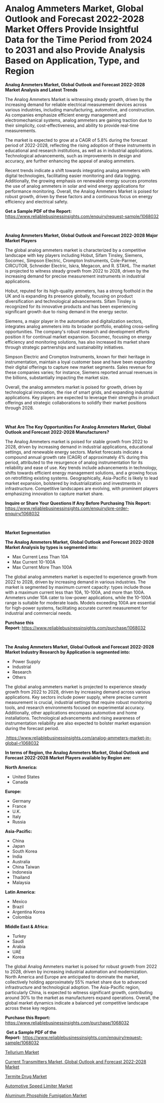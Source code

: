 <p><h1>Analog Ammeters Market, Global Outlook and Forecast 2022-2028 Market Offers Provide Insightful Data for the Time Period from 2024 to 2031 and also Provide Analysis Based on Application, Type, and Region</h1></p><p><strong>Analog Ammeters Market, Global Outlook and Forecast 2022-2028 Market Analysis and Latest Trends</strong></p>
<p><p>The Analog Ammeters Market is witnessing steady growth, driven by the increasing demand for reliable electrical measurement devices across various industries, including manufacturing, automotive, and construction. As companies emphasize efficient energy management and electromechanical systems, analog ammeters are gaining traction due to their simplicity, cost-effectiveness, and ability to provide real-time measurements.</p><p>The market is expected to grow at a CAGR of 5.8% during the forecast period of 2022-2028, reflecting the rising adoption of these instruments in educational and research institutions, as well as in industrial applications. Technological advancements, such as improvements in design and accuracy, are further enhancing the appeal of analog ammeters.</p><p>Recent trends indicate a shift towards integrating analog ammeters with digital technologies, facilitating easier monitoring and data logging. Additionally, the growing emphasis on renewable energy sources promotes the use of analog ammeters in solar and wind energy applications for performance monitoring. Overall, the Analog Ammeters Market is poised for robust growth, driven by these factors and a continuous focus on energy efficiency and electrical safety.</p></p>
<p><strong>Get a Sample PDF of the Report:&nbsp;</strong> <a href="https://www.reliablebusinessinsights.com/enquiry/request-sample/1068032">https://www.reliablebusinessinsights.com/enquiry/request-sample/1068032</a></p>
<p>&nbsp;</p>
<p><strong>Analog Ammeters Market, Global Outlook and Forecast 2022-2028 Major Market Players</strong></p>
<p><p>The global analog ammeters market is characterized by a competitive landscape with key players including Hobut, Sifam Tinsley, Siemens, Socomec, Simpson Electric, Crompton Instruments, Cole-Parmer, CIRCUTOR, Schneider Electric, Iskra, Megacon, and R. STAHL. The market is projected to witness steady growth from 2022 to 2028, driven by the increasing demand for precise measurement instruments in industrial applications.</p><p>Hobut, reputed for its high-quality ammeters, has a strong foothold in the UK and is expanding its presence globally, focusing on product diversification and technological advancements. Sifam Tinsley is recognized for its innovative products and has been experiencing significant growth due to rising demand in the energy sector.</p><p>Siemens, a major player in the automation and digitalization sectors, integrates analog ammeters into its broader portfolio, enabling cross-selling opportunities. The company's robust research and development efforts position it for continual market expansion. Socomec, focusing on energy efficiency and monitoring solutions, has also increased its market share through strategic partnerships and sustainability initiatives.</p><p>Simpson Electric and Crompton Instruments, known for their heritage in instrumentation, maintain a loyal customer base and have been expanding their digital offerings to capture new market segments. Sales revenue for these companies varies; for instance, Siemens reported annual revenues in the billions, substantially impacting the market size.</p><p>Overall, the analog ammeters market is poised for growth, driven by technological innovation, the rise of smart grids, and expanding industrial applications. Key players are expected to leverage their strengths in product offerings and strategic collaborations to solidify their market positions through 2028.</p></p>
<p>&nbsp;</p>
<p><strong>What Are The Key Opportunities For Analog Ammeters Market, Global Outlook and Forecast 2022-2028 Manufacturers?</strong></p>
<p><p>The Analog Ammeters market is poised for stable growth from 2022 to 2028, driven by increasing demand in industrial applications, educational settings, and renewable energy sectors. Market forecasts indicate a compound annual growth rate (CAGR) of approximately 4% during this period, attributed to the resurgence of analog instrumentation for its reliability and ease of use. Key trends include advancements in technology, shifts towards efficient energy management solutions, and a growing focus on retrofitting existing systems. Geographically, Asia-Pacific is likely to lead market expansion, bolstered by industrialization and investments in infrastructure. Competitive landscapes are evolving, with prominent players emphasizing innovation to capture market share.</p></p>
<p><strong>Inquire or Share Your Questions If Any Before Purchasing This Report:</strong> <a href="https://www.reliablebusinessinsights.com/enquiry/pre-order-enquiry/1068032">https://www.reliablebusinessinsights.com/enquiry/pre-order-enquiry/1068032</a></p>
<p>&nbsp;</p>
<p><strong>Market Segmentation</strong></p>
<p><strong>The Analog Ammeters Market, Global Outlook and Forecast 2022-2028 Market Analysis by types is segmented into:</strong></p>
<p><ul><li>Max Current Less Than 10A</li><li>Max Current 10-100A</li><li>Max Current More Than 100A</li></ul></p>
<p><p>The global analog ammeters market is expected to experience growth from 2022 to 2028, driven by increasing demand in various industries. The market is segmented by maximum current capacity: types include those with a maximum current less than 10A, 10-100A, and more than 100A. Ammeters under 10A cater to low-power applications, while the 10-100A range is suitable for moderate loads. Models exceeding 100A are essential for high-power systems, facilitating accurate current measurement for industrial and commercial needs.</p></p>
<p><strong>Purchase this Report:&nbsp;</strong><a href="https://www.reliablebusinessinsights.com/purchase/1068032">https://www.reliablebusinessinsights.com/purchase/1068032</a></p>
<p>&nbsp;</p>
<p><strong>The Analog Ammeters Market, Global Outlook and Forecast 2022-2028 Market Industry Research by Application is segmented into:</strong></p>
<p><ul><li>Power Supply</li><li>Industrial</li><li>Research</li><li>Others</li></ul></p>
<p><p>The global analog ammeters market is projected to experience steady growth from 2022 to 2028, driven by increasing demand across various applications. Key sectors include power supply, where precise current measurement is crucial, industrial settings that require robust monitoring tools, and research environments focused on experimental accuracy. Additionally, other applications encompass automotive and home installations. Technological advancements and rising awareness of instrumentation reliability are also expected to bolster market expansion during the forecast period.</p></p>
<p><a href="https://www.reliablebusinessinsights.com/analog-ammeters-market-in-global-r1068032">&nbsp;https://www.reliablebusinessinsights.com/analog-ammeters-market-in-global-r1068032</a></p>
<p><strong>In terms of Region, the Analog Ammeters Market, Global Outlook and Forecast 2022-2028 Market Players available by Region are:</strong></p>
<p>
    <p> <strong> North America: </strong>
        <ul>
            <li>United States</li>
            <li>Canada</li>
        </ul>
        </p> 
    <p> <strong> Europe: </strong>
        <ul>
            <li>Germany</li>
            <li>France</li>
            <li>U.K.</li>
            <li>Italy</li>
            <li>Russia</li>
        </ul>
        </p> 
    <p> <strong> Asia-Pacific: </strong>
        <ul>
            <li>China</li>
            <li>Japan</li>
            <li>South Korea</li>
            <li>India</li>
            <li>Australia</li>
            <li>China Taiwan</li>
            <li>Indonesia</li>
            <li>Thailand</li>
            <li>Malaysia</li>
        </ul>
        </p> 
    <p> <strong> Latin America: </strong>
        <ul>
            <li>Mexico</li>
            <li>Brazil</li>
            <li>Argentina Korea</li>
            <li>Colombia</li>
        </ul>
        </p> 
    <p> <strong> Middle East & Africa: </strong>
        <ul>
            <li>Turkey</li>
            <li>Saudi</li>
            <li>Arabia</li>
            <li>UAE</li>
            <li>Korea</li>
        </ul>
    </p>
    </p>
<p><p>The global Analog Ammeters market is poised for robust growth from 2022 to 2028, driven by increasing industrial automation and modernization. North America and Europe are anticipated to dominate the market, collectively holding approximately 55% market share due to advanced infrastructure and technological adoption. The Asia-Pacific region, particularly China, is expected to witness significant growth, contributing around 30% to the market as manufacturers expand operations. Overall, the global market dynamics indicate a balanced yet competitive landscape across these key regions.</p></p>
<p><strong>Purchase this Report: </strong><a href="https://www.reliablebusinessinsights.com/purchase/1068032">https://www.reliablebusinessinsights.com/purchase/1068032</a></p>
<p>&nbsp;<strong>Get a Sample PDF of the Report:&nbsp;&nbsp;</strong><a href="https://www.reliablebusinessinsights.com/enquiry/request-sample/1068032">https://www.reliablebusinessinsights.com/enquiry/request-sample/1068032</a></p>
<p><strong></strong></p>
<p><p><a href="https://issuu.com/reportprime-2/docs/tellurium-market-size-2030.pptx_3146fd35c91489">Tellurium Market</a></p><p><a href="https://github.com/NathanCarter327/Market-Research-Report-List-1/blob/main/current-transmitters-market-global-outlook-and-forecast-2022-2028-market.md">Current Transmitters Market, Global Outlook and Forecast 2022-2028 Market</a></p><p><a href="https://issuu.com/reportprime-2/docs/termite-drug-market-size-2030.pptx_d3e8a6357016ad">Termite Drug Market</a></p><p><a href="https://www.linkedin.com/pulse/insights-automotive-speed-limiter-market-players-size-zck9e?trackingId=OwEmm0RSSTG%2BsENA4CJxtQ%3D%3D">Automotive Speed Limiter Market</a></p><p><a href="https://medium.com/@emiliomartelli542/the-aluminum-phosphide-fumigation-market-has-experienced-impressive-growth-in-recent-years-7229931fd887">Aluminum Phosphide Fumigation Market</a></p></p>